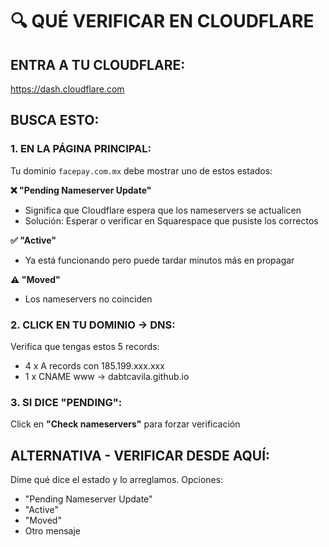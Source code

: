 # 🔍 QUÉ VERIFICAR EN CLOUDFLARE

## ENTRA A TU CLOUDFLARE:
https://dash.cloudflare.com

## BUSCA ESTO:

### 1. EN LA PÁGINA PRINCIPAL:
Tu dominio `facepay.com.mx` debe mostrar uno de estos estados:

**❌ "Pending Nameserver Update"** 
- Significa que Cloudflare espera que los nameservers se actualicen
- Solución: Esperar o verificar en Squarespace que pusiste los correctos

**✅ "Active"**
- Ya está funcionando pero puede tardar minutos más en propagar

**⚠️ "Moved"** 
- Los nameservers no coinciden

### 2. CLICK EN TU DOMINIO → DNS:
Verifica que tengas estos 5 records:
- 4 x A records con 185.199.xxx.xxx
- 1 x CNAME www → dabtcavila.github.io

### 3. SI DICE "PENDING":
Click en **"Check nameservers"** para forzar verificación

## ALTERNATIVA - VERIFICAR DESDE AQUÍ:

Dime qué dice el estado y lo arreglamos. Opciones:
- "Pending Nameserver Update"
- "Active"  
- "Moved"
- Otro mensaje